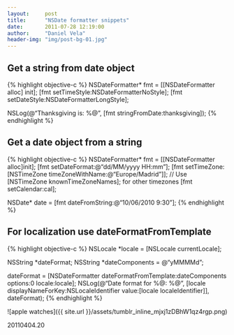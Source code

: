 ```yaml
---
layout:     post
title:      "NSDate formatter snippets"
date:       2011-07-28 12:19:00
author:     "Daniel Vela"
header-img: "img/post-bg-01.jpg"
---
```


## Get a string from date object

{% highlight objective-c %}
NSDateFormatter* fmt = [[NSDateFormatter alloc] init];
[fmt setTimeStyle:NSDateFormatterNoStyle];
[fmt setDateStyle:NSDateFormatterLongStyle];

NSLog(@“Thanksgiving is: %@”, [fmt stringFromDate:thanksgiving]);
{% endhighlight %}

## Get a date object from a string

{% highlight objective-c %}
NSDateFormatter* fmt = [[NSDateFormatter alloc]init];
[fmt setDateFormat:@“dd/MM/yyyy HH:mm”];
[fmt setTimeZone: [NSTimeZone timeZoneWithName:@“Europe/Madrid”]]; // Use [NSTimeZone knownTimeZoneNames]; for other timezones [fmt setCalendar:cal];

NSDate* date = [fmt dateFromString:@“10/06/2010 9:30”];
{% endhighlight %}

## For localization use dateFormatFromTemplate

{% highlight objective-c %}
NSLocale *locale = [NSLocale currentLocale];

NSString *dateFormat;
NSString *dateComponents = @“yMMMMd”;

dateFormat = [NSDateFormatter dateFormatFromTemplate:dateComponents options:0 locale:locale];
NSLog(@“Date format for %@: %@”,
[locale displayNameForKey:NSLocaleIdentifier value:[locale localeIdentifier]], dateFormat);
{% endhighlight %}

![apple watches]({{ site.url }}/assets/tumblr_inline_mjxj1zDBhW1qz4rgp.png)

20110404.20

